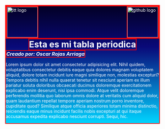 
<div style = "display: flex; flex-direction: column; justify-content: center; border: solid red 2px; padding: 0; color: white;background: rgb(2,0,36);background: linear-gradient(180deg, rgba(2,0,36,1) 0%, rgba(9,9,121,1) 35%, rgba(0,212,255,1) 100%);"><div style = "display: flex;border: solid red 2px; margin: 0;">
<img width="100" src="https://www.tolucatecnm.mx/images/services/escudo-110733.1639760859.png" alt="itt logo" style = "margin-right: auto;border: solid red 2px;">
<img width="100" src="https://img.icons8.com/nolan/512/github.png" alt="github logo" style = "margin-left: auto;border: solid red 2px;">
</div><h1 style = "align-self: center; margin: 0; padding: 0;border: solid red 2px;">Esta es mi tabla periodica</h1><h2 style = "align-self: start; margin: 0; padding: 0;border: solid red 2px; font-size: medium; font-style: italic;">
Creado por: <strong>Oscar Rojas Arriaga</strong></h2><p>Lorem ipsum dolor sit amet consectetur adipisicing elit. Nihil quidem, voluptatibus consectetur debitis eaque quia
dolores magnam voluptatem aliquid, dolore totam incidunt iure magni similique non, molestias excepturi? Tempora
debitis nihil nulla quaerat tenetur sit nesciunt aperiam ex illum pariatur soluta doloribus obcaecati ducimus
doloremque exercitationem explicabo enim deserunt, nisi ipsa commodi. Atque velit doloremque perferendis mollitia
quo laborum omnis dolore at veritatis cum aliquid dolor, quam laudantium repellat tempore aperiam nostrum porro
inventore, cupiditate quod? Similique atque officia asperiores totam minima distinctio, reiciendis eaque minus
incidunt facilis nobis excepturi at qui itaque accusamus expedita explicabo nesciunt corrupti. Sequi, hic.
</p>
</div>
